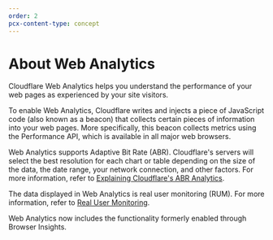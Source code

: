 ```yaml
---
order: 2
pcx-content-type: concept
---
```


# About Web Analytics

Cloudflare Web Analytics helps you understand the performance of your web pages as experienced by your site visitors.

To enable Web Analytics, Cloudflare writes and injects a piece of JavaScript code (also known as a beacon) that collects certain pieces of information into your web pages. More specifically, this beacon collects metrics using the Performance API, which is available in all major web browsers.

Web Analytics supports Adaptive Bit Rate (ABR). Cloudflare's servers will select the best resolution for each chart or table depending on the size of the data, the date range, your network connection, and other factors. For more information, refer to [Explaining Cloudflare's ABR Analytics](https://blog.cloudflare.com/explaining-cloudflares-abr-analytics/).

The data displayed in Web Analytics is real user monitoring (RUM). For more information, refer to [Real User Monitoring](https://en.wikipedia.org/wiki/Real_user_monitoring).

<Aside type='note'>

Web Analytics now includes the functionality formerly enabled through Browser Insights.

</Aside>
